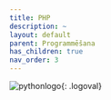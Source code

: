```yaml
---
title: PHP
description: ~
layout: default
parent: Programmēšana
has_children: true
nav_order: 3
---
```

![pythonlogo](/media/phplogo.png){: .logoval}

